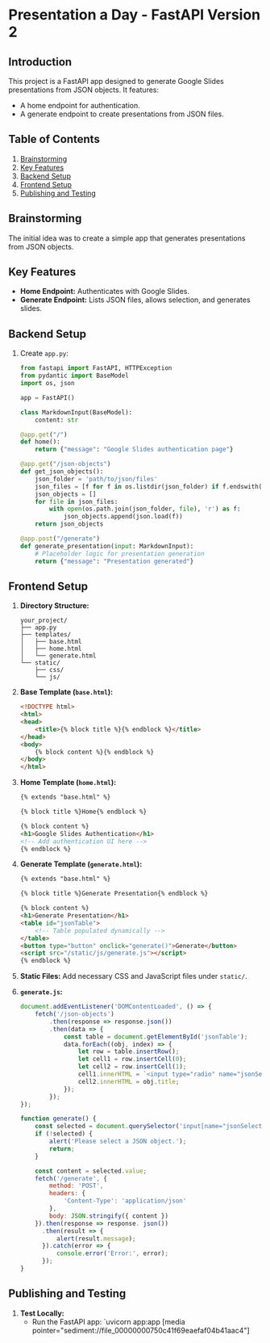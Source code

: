 # Presentation a Day - FastAPI Version 2

## Introduction
This project is a FastAPI app designed to generate Google Slides presentations from JSON objects. It features:
- A home endpoint for authentication.
- A generate endpoint to create presentations from JSON files.

## Table of Contents
1. [Brainstorming](#brainstorming)
2. [Key Features](#key-features)
3. [Backend Setup](#backend-setup)
4. [Frontend Setup](#frontend-setup)
5. [Publishing and Testing](#publishing-and-testing)

## Brainstorming
The initial idea was to create a simple app that generates presentations from JSON objects.

## Key Features
- **Home Endpoint:** Authenticates with Google Slides.
- **Generate Endpoint:** Lists JSON files, allows selection, and generates slides.

## Backend Setup
1. Create `app.py`:
   ```python
   from fastapi import FastAPI, HTTPException
   from pydantic import BaseModel
   import os, json

   app = FastAPI()

   class MarkdownInput(BaseModel):
       content: str

   @app.get("/")
   def home():
       return {"message": "Google Slides authentication page"}

   @app.get("/json-objects")
   def get_json_objects():
       json_folder = 'path/to/json/files'
       json_files = [f for f in os.listdir(json_folder) if f.endswith('.json')]
       json_objects = []
       for file in json_files:
           with open(os.path.join(json_folder, file), 'r') as f:
               json_objects.append(json.load(f))
       return json_objects

   @app.post("/generate")
   def generate_presentation(input: MarkdownInput):
       # Placeholder logic for presentation generation
       return {"message": "Presentation generated"}
   ```

## Frontend Setup
1. **Directory Structure:**
   ```
   your_project/
   ├── app.py
   ├── templates/
   │   ├── base.html
   │   ├── home.html
   │   └── generate.html
   └── static/
       ├── css/
       └── js/
   ```

2. **Base Template (`base.html`):**
   ```html
   <!DOCTYPE html>
   <html>
   <head>
       <title>{% block title %}{% endblock %}</title>
   </head>
   <body>
       {% block content %}{% endblock %}
   </body>
   </html>
   ```

3. **Home Template (`home.html`):**
   ```html
   {% extends "base.html" %}

   {% block title %}Home{% endblock %}

   {% block content %}
   <h1>Google Slides Authentication</h1>
   <!-- Add authentication UI here -->
   {% endblock %}
   ```

4. **Generate Template (`generate.html`):**
   ```html
   {% extends "base.html" %}

   {% block title %}Generate Presentation{% endblock %}

   {% block content %}
   <h1>Generate Presentation</h1>
   <table id="jsonTable">
       <!-- Table populated dynamically -->
   </table>
   <button type="button" onclick="generate()">Generate</button>
   <script src="/static/js/generate.js"></script>
   {% endblock %}
   ```

5. **Static Files:**
   Add necessary CSS and JavaScript files under `static/`.

6. **`generate.js`:**
   ```javascript
   document.addEventListener('DOMContentLoaded', () => {
       fetch('/json-objects')
           .then(response => response.json())
           .then(data => {
               const table = document.getElementById('jsonTable');
               data.forEach((obj, index) => {
                   let row = table.insertRow();
                   let cell1 = row.insertCell(0);
                   let cell2 = row.insertCell(1);
                   cell1.innerHTML = `<input type="radio" name="jsonSelect" value='${JSON.stringify(obj)}'>`;
                   cell2.innerHTML = obj.title;
               });
           });
   });

   function generate() {
       const selected = document.querySelector('input[name="jsonSelect"]:checked');
       if (!selected) {
           alert('Please select a JSON object.');
           return;
       }

       const content = selected.value;
       fetch('/generate', {
           method: 'POST',
           headers: {
               'Content-Type': 'application/json'
           },
           body: JSON.stringify({ content })
       }).then(response => response. json())
         .then(result => {
             alert(result.message);
         }).catch(error => {
             console.error('Error:', error);
         });
   }
   ```

## Publishing and Testing
1. **Test Locally:**
   - Run the FastAPI app: `uvicorn app:app
[media pointer="sediment://file_00000000750c41f69eaefaf04b41aac4"]